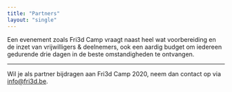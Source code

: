 ```yaml
---
title: "Partners"
layout: "single"
---
```

<div class="block--centered">
<p>Een evenement zoals Fri3d Camp vraagt naast heel wat voorbereiding en de inzet van vrijwilligers & deelnemers, ook een aardig budget om iedereen gedurende drie dagen in de beste omstandigheden te ontvangen. </p>
</div>
<hr class="gridrule" />
<div class="block--callout">
	<div class="decoblock decoblock--dots decoblock--l"></div>
	<p>Wil je als partner bijdragen aan Fri3d Camp 2020, neem dan contact op via <a href="mailto:info@fri3d.be">info@fri3d.be</a>.</p>
	<div class="decoblock decoblock--xu decoblock--br"></div>
</div>